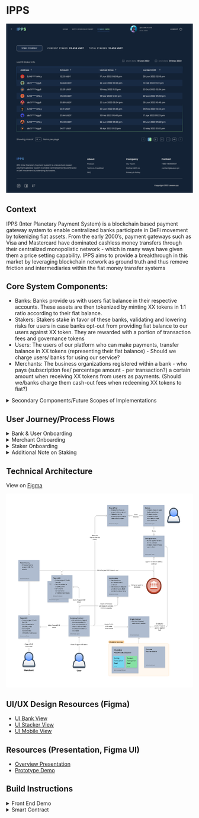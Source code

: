 # IPPS

[![IPPS Demo](https://github.com/leveorxyz/IPPS/blob/main/IPPS-Demo.png)](https://youtu.be/WkEaQCn6oBI)

## Context

IPPS (Inter Planetary Payment System) is a blockchain based payment gateway system to enable centralized banks participate in DeFi movement by tokenizing fiat assets. From the early 2000’s, payment gateways such as Visa and Mastercard have dominated cashless money transfers through their centralized monopolistic network - which in many ways have given them a price setting capability. IPPS aims to provide a breakthrough in this market by leveraging blockchain network as ground truth and thus remove friction and intermediaries within the fiat money transfer systems

## Core System Components:

- Banks: Banks provide us with users fiat balance in their respective accounts. These assets are then tokenized by minting XX tokens in 1:1 ratio according to their fiat balance.
- Stakers: Stakers stake in favor of these banks, validating and lowering risks for users in case banks opt-out from providing fiat balance to our users against XX token. They are rewarded with a portion of transaction fees and governance tokens
- Users: The users of our platform who can make payments, transfer balance in XX tokens (representing their fiat balance) - Should we charge users/ banks for using our service? 
- Merchants: The business organizations registered within a bank - who pays (subscription fee/ percentage amount - per transaction?) a certain amount when receiving XX tokens from users as payments. (Should we/banks charge them cash-out fees when redeeming XX tokens to fiat?)

<details>
<summary>
Secondary Components/Future Scopes of Implementations
</summary>

- DAO: Stakers and contributors get governance tokens according to their contribution/ staking amount. Holding the governance token they can manipulate protocol parameters.
- Operators (Optional): The operators hold power to freeze an account (EOA) temporarily in case of loss of private keys/ cards until a certain time (maybe 24hrs) - which gives the user time to report lost/stolen card/keys to the DAO. The DAO after evaluating the report can assign a different wallet for him/her. (*As the wallets are whitelisted in contracts, the tokens can be manipulated by the DAO - in case of these incidents and the lost address can be replaced by the new one)

</details> 


## User Journey/Process Flows

<details>
<summary>
Bank & User Onboarding
</summary>

- A bank requests to join X platform specifying a limit (which can’t be exceeded for this bank unless changed)
- Stakers verify and stakes in stablecoin
- Banks get limits for the amount which is staked for that particular bank
- Banks provide us with user wallet addresses and initial fiat balance (amount which they internally decide to allow for each user - may vary from user to user based on their use or balance)
- X mints XX tokens to users wallet in 1:1 ratio to its balance (provided by the bank).
- Additionally, the wallets are whitelisted in the protocol so that the tokens are non-transferrable to any other address

</details> 


<details>
<summary>
Merchant Onboarding
</summary>

- Merchant wallet addresses are provided by the banks
- Whenever a token is transferred from other wallets (from users), a small fee is charged - which could be the main source of revenue of IPPS
- Merchants can redeem these tokens from banks

</details> 


<details>
<summary>
Staker Onboarding
</summary>

- Stakers view limit requests by the banks in X platform
- Additional details of banks are uploaded in Filecoin
- Stakers stake an amount in favor of the bank to provide them limit for that particular amount
- Stakers receive transaction fee shares proportional to their staking amount (Whenever users make payments using XX tokens)

</details> 


<details>
<summary>
Additional Note on Staking
</summary>

A Bank can stake in favor of itself too - As onboarding stakers is not our goal. The goal is to minimize the risk for users in case the banks decline to provide fiats against XX tokens. In such circumstances the DAO can reimburse platform users with staked assets (most likely stablecoins).

</details> 


## Technical Architecture

View on [Figma](https://www.figma.com/file/iBk6vVkyxBR0FvUZ1HrmAV/Project-X%3A-SC-Architecture%2F-Process-Flow?node-id=0%3A1&t=FvD4yd8lHkyO5orw-1)

<img src="https://github.com/leveorxyz/IPPS/blob/main/IPPS_Technical_Architecture.jpg" alt="technical architecture diagram (IPPS)" style="width:200;height:200">


## UI/UX Design Resources (Figma)

- [UI Bank View](https://www.figma.com/proto/wPI748q1IJfKhVQz45jBVN/IPPS%3A-UI-Prototype?node-id=27%3A268&scaling=min-zoom&page-id=27%3A2&starting-point-node-id=27%3A268&show-proto-sidebar=1)
- [UI Stacker View](https://www.figma.com/proto/wPI748q1IJfKhVQz45jBVN/IPPS%3A-UI-Prototype?node-id=27%3A1138&scaling=min-zoom&page-id=27%3A2&starting-point-node-id=27%3A1138&show-proto-sidebar=1)
- [UI Mobile View](https://www.figma.com/proto/wPI748q1IJfKhVQz45jBVN/IPPS%3A-UI-Prototype?node-id=27%3A2426&scaling=min-zoom&page-id=27%3A2&starting-point-node-id=27%3A2426&show-proto-sidebar=1)

## Resources (Presentation, Figma UI)

- [Overview Presentation](https://docs.google.com/presentation/d/e/2PACX-1vTLS1FALc9WhzNpRdLXjeUilkXDKe0Y-oDiKklzU2icUzhjG_hemyJBryyqXMotQH6UrLcHZT_HEAL5/pub?start=false&loop=false&delayms=3000)
- [Prototype Demo](https://youtu.be/WkEaQCn6oBI)


## Build Instructions



<details>
<summary>
Front End Demo
</summary>

- Go to `/frontend`:

  ```bash
  cd frontend
  ```

- Put your web3.storage key in a new local env file:

  `.env.local`
  ```
  NEXT_PUBLIC_WEB3_STORAGE_KEY=
  ```

- Run `yarn install`

- Run `yarn dev`

</details> 

<details>
<summary>
Smart Contract
</summary>

- Create an env to put all private keys for different user roles and alchemy API key:

  `.env`
  ```
  PRIVATE_KEY = =
  ALCHEMY_API_KEY = =
  ```
